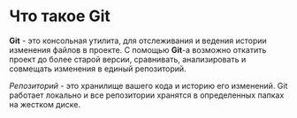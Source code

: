 # Что такое **Git**

**Git** - это консольная утилита, для отслеживания и ведения истории изменения файлов в проекте. С помощью **Git**-a возможно откатить проект до более старой версии, сравнивать, анализировать и совмещать изменения в единый репозиторий.

*Репозиторий* - это хранилище вашего кода и историю его изменений. Git работает локально и все репозитории хранятся в определенных папках на жестком диске.

